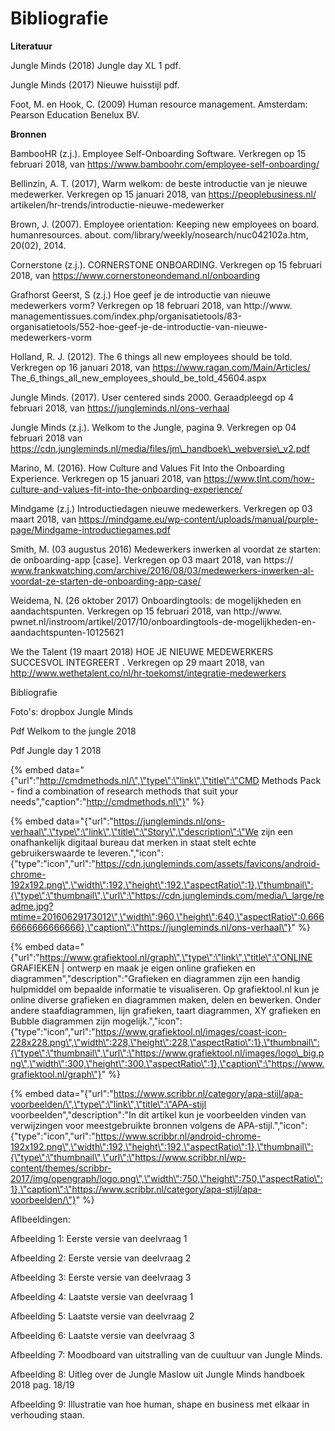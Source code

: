 # Bibliografie

**Literatuur** 

Jungle Minds \(2018\) Jungle day XL 1 pdf. 

Jungle Minds \(2017\) Nieuwe huisstijl pdf. 



Foot, M. en Hook, C. \(2009\) Human resource management. Amsterdam: Pearson Education Benelux BV. 

**Bronnen** 

BambooHR \(z.j.\). Employee Self-Onboarding Software. Verkregen op 15 februari 2018, van https://www.bamboohr.com/employee-self-onboarding/ 

Bellinzin, A. T. \(2017\), Warm welkom: de beste introductie van je nieuwe medewerker. Verkregen op 15 januari 2018, van https://peoplebusiness.nl/ artikelen/hr-trends/introductie-nieuwe-medewerker 

Brown, J. \(2007\). Employee orientation: Keeping new employees on board. humanresources. about. com/library/weekly/nosearch/nuc042102a.htm, 20\(02\), 2014. 

Cornerstone \(z.j.\). CORNERSTONE ONBOARDING. Verkregen op 15 februari 2018, van https://www.cornerstoneondemand.nl/onboarding 

Grafhorst Geerst, S \(z.j.\) Hoe geef je de introductie van nieuwe medewerkers vorm? Verkregen op 18 februari 2018, van http://www. managementissues.com/index.php/organisatietools/83-organisatietools/552-hoe-geef-je-de-introductie-van-nieuwe-medewerkers-vorm 

Holland, R. J. \(2012\). The 6 things all new employees should be told. Verkregen op 16 januari 2018, van https://www.ragan.com/Main/Articles/ The\_6\_things\_all\_new\_employees\_should\_be\_told\_45604.aspx 

Jungle Minds. \(2017\). User centered sinds 2000. Geraadpleegd op 4 februari 2018, van https://jungleminds.nl/ons-verhaal

Jungle Minds \(z.j.\). Welkom to the Jungle, pagina 9. Verkregen op 04 februari 2018 van https://cdn.jungleminds.nl/media/files/jm\_handboek\_webversie\_v2.pdf 

Marino, M. \(2016\). How Culture and Values Fit Into the Onboarding Experience. Verkregen op 15 januari 2018, van https://www.tlnt.com/how-culture-and-values-fit-into-the-onboarding-experience/ 

Mindgame \(z.j.\) Introductiedagen nieuwe medewerkers. Verkregen op 03 maart 2018, van https://mindgame.eu/wp-content/uploads/manual/purple-page/Mindgame-introductiegames.pdf 

Smith, M. \(03 augustus 2016\) Medewerkers inwerken al voordat ze starten: de onboarding-app \[case\]. Verkregen op 03 maart 2018, van https:// www.frankwatching.com/archive/2016/08/03/medewerkers-inwerken-al-voordat-ze-starten-de-onboarding-app-case/

Weidema, N. \(26 oktober 2017\) Onboardingtools: de mogelijkheden en aandachtspunten. Verkregen op 15 februari 2018, van http://www. pwnet.nl/instroom/artikel/2017/10/onboardingtools-de-mogelijkheden-en-aandachtspunten-10125621 

We the Talent \(19 maart 2018\) HOE JE NIEUWE MEDEWERKERS SUCCESVOL INTEGREERT . Verkregen op 29 maart 2018, van http://www.wethetalent.co/nl/hr-toekomst/integratie-medewerkers 

Bibliografie



Foto's: dropbox Jungle Minds

Pdf Welkom to the jungle 2018

Pdf Jungle day 1 2018

{% embed data="{\"url\":\"http://cmdmethods.nl/\",\"type\":\"link\",\"title\":\"CMD Methods Pack - find a combination of research methods that suit your needs\",\"caption\":\"http://cmdmethods.nl\"}" %}

{% embed data="{\"url\":\"https://jungleminds.nl/ons-verhaal\",\"type\":\"link\",\"title\":\"Story\",\"description\":\"We zijn een onafhankelijk digitaal bureau dat merken in staat stelt echte gebruikerswaarde te leveren.\",\"icon\":{\"type\":\"icon\",\"url\":\"https://cdn.jungleminds.com/assets/favicons/android-chrome-192x192.png\",\"width\":192,\"height\":192,\"aspectRatio\":1},\"thumbnail\":{\"type\":\"thumbnail\",\"url\":\"https://cdn.jungleminds.com/media/\_large/readme.jpg?mtime=20160629173012\",\"width\":960,\"height\":640,\"aspectRatio\":0.6666666666666666},\"caption\":\"https://jungleminds.nl/ons-verhaal\"}" %}

{% embed data="{\"url\":\"https://www.grafiektool.nl/graph\",\"type\":\"link\",\"title\":\"ONLINE GRAFIEKEN \| ontwerp en maak je eigen online grafieken en diagrammen\",\"description\":\"Grafieken en diagrammen zijn een handig hulpmiddel om bepaalde informatie te visualiseren. Op grafiektool.nl kun je online diverse grafieken en diagrammen maken, delen en bewerken. Onder andere staafdiagrammen, lijn grafieken, taart diagrammen, XY grafieken en Bubble diagrammen zijn mogelijk.\",\"icon\":{\"type\":\"icon\",\"url\":\"https://www.grafiektool.nl/images/coast-icon-228x228.png\",\"width\":228,\"height\":228,\"aspectRatio\":1},\"thumbnail\":{\"type\":\"thumbnail\",\"url\":\"https://www.grafiektool.nl/images/logo\_big.png\",\"width\":300,\"height\":300,\"aspectRatio\":1},\"caption\":\"https://www.grafiektool.nl/graph\"}" %}

{% embed data="{\"url\":\"https://www.scribbr.nl/category/apa-stijl/apa-voorbeelden/\",\"type\":\"link\",\"title\":\"APA-stijl voorbeelden\",\"description\":\"In dit artikel kun je voorbeelden vinden van verwijzingen voor meestgebruikte bronnen volgens de APA-stijl.\",\"icon\":{\"type\":\"icon\",\"url\":\"https://www.scribbr.nl/android-chrome-192x192.png\",\"width\":192,\"height\":192,\"aspectRatio\":1},\"thumbnail\":{\"type\":\"thumbnail\",\"url\":\"https://www.scribbr.nl/wp-content/themes/scribbr-2017/img/opengraph/logo.png\",\"width\":750,\"height\":750,\"aspectRatio\":1},\"caption\":\"https://www.scribbr.nl/category/apa-stijl/apa-voorbeelden/\"}" %}

Aflbeeldingen:

Afbeelding 1: Eerste versie van deelvraag 1

Afbeelding 2: Eerste versie van deelvraag 2

Afbeelding 3: Eerste versie van deelvraag 3

Afbeelding 4: Laatste versie van deelvraag 1

Afbeelding 5: Laatste versie van deelvraag 2

Afbeelding 6: Laatste versie van deelvraag 3

Afbeelding 7: Moodboard van uitstralling van de cuultuur van Jungle Minds.

Afbeelding 8: Uitleg over de Jungle Maslow uit Jungle Minds handboek 2018 pag. 18/19

Afbeelding 9: Illustratie van hoe human, shape en business met elkaar in verhouding staan.

